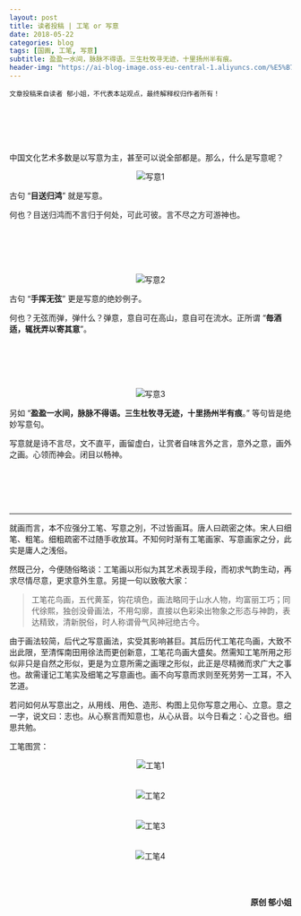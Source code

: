 ```yaml
---
layout: post
title: 读者投稿 | 工笔 or 写意
date: 2018-05-22
categories: blog
tags: [国画, 工笔, 写意]
subtitle: 盈盈一水间，脉脉不得语。三生杜牧寻无迹，十里扬州半有痕。
header-img: "https://ai-blog-image.oss-eu-central-1.aliyuncs.com/%E5%B7%A5%E7%AC%94%20%E9%A2%98%E5%9B%BE.jpeg"
---
```

`文章投稿来自读者 郁小姐，不代表本站观点，最终解释权归作者所有！`

<br><br><br><br>

中国文化艺术多数是以写意为主，甚至可以说全部都是。那么，什么是写意呢？<br>

<div align="center"><img src="https://ai-blog-image.oss-eu-central-1.aliyuncs.com/%E5%86%99%E6%84%8F1.JPG" alt="写意1" /></div>

古句 “**目送归鸿**” 就是写意。

何也？目送归鸿而不言归于何处，可此可彼。言不尽之方可游神也。

<br><br><br><br>

<div align="center"><img src="https://ai-blog-image.oss-eu-central-1.aliyuncs.com/%E5%86%99%E6%84%8F2.JPG" alt="写意2" /></div>

古句 “**手挥无弦**” 更是写意的绝妙例子。

何也？无弦而弹，弹什么？弹意，意自可在高山，意自可在流水。正所谓 “**毎酒适，辄抚弄以寄其意**”。

<br><br><br><br>

<div align="center"><img src="https://ai-blog-image.oss-eu-central-1.aliyuncs.com/%E5%86%99%E6%84%8F3.jpg" alt="写意3" /></div>

另如 “**盈盈一水间，脉脉不得语。三生杜牧寻无迹，十里扬州半有痕**。” 等句皆是绝妙写意句。

写意就是诗不言尽，文不直平，画留虚白，让赏者自味言外之言，意外之意，画外之画。心领而神会。闭目以畅神。

<br><br><br><br>

---


就画而言，本不应强分工笔、写意之別，不过皆画耳。唐人曰疏密之体。宋人曰细笔、粗笔。细粗疏密不过随手收放耳。不知何时渐有工笔画家、写意画家之分，此实是庸人之浅俗。



然既己分，今便随俗略谈：工笔画以形似为其艺术表现手段，而初求气韵生动，再求尽情尽意，更求意外生意。另提一句以致敬大家：



>工笔花鸟画，五代黄荃，钩花填色，画法略同于山水人物，均富丽工巧；同代徐熙，独创没骨画法，不用勾廓，直接以色彩染出物象之形态与神韵，表达精致，清新脱俗，时人称谓骨气风神冠绝古今。



由于画法较简，后代之写意画法，实受其影响甚巨。其后历代工笔花鸟画，大致不出此限，至清恽南田用徐法而更创新意，工笔花鸟画大盛矣。然需知工笔所用之形似非只是自然之形似，更是为立意所需之画理之形似，此正是尽精微而求广大之事也。故需谨记工笔实及细笔之写意画也。画不向写意而求则至死劳劳一工耳，不入艺道。



若问如何从写意出之，从用线、用色、造形、构图上见你写意之用心、立意。意之一字，说文曰：志也。从心察言而知意也，从心从音。以今日看之：心之音也。细思共勉。







工笔图赏：
<div align="center"><img src="https://ai-blog-image.oss-eu-central-1.aliyuncs.com/%E5%B7%A5%E7%AC%941.JPG" alt="工笔1" /></div>
<br><br>
<div align="center"><img src="https://ai-blog-image.oss-eu-central-1.aliyuncs.com/%E5%B7%A5%E7%AC%942.jpg" alt="工笔2" /></div>
<br><br>
<div align="center"><img src="https://ai-blog-image.oss-eu-central-1.aliyuncs.com/%E5%B7%A5%E7%AC%943.JPG" alt="工笔3" /></div>
<br><br>
<div align="center"><img src="https://ai-blog-image.oss-eu-central-1.aliyuncs.com/%E5%B7%A5%E7%AC%944.JPG" alt="工笔4" /></div>






<br><br>

<div align="right"><b>原创 郁小姐</b></div>
